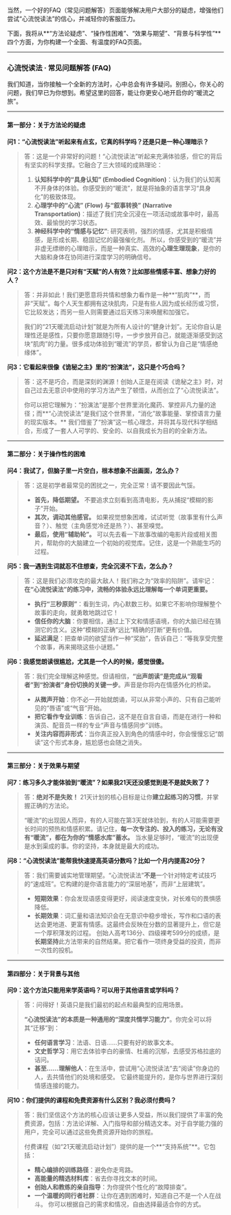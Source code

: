 当然，一个好的FAQ（常见问题解答）页面能够解决用户大部分的疑虑，增强他们尝试“心流悦读法”的信心，并减轻你的客服压力。

下面，我将从**“方法论疑虑”、“操作性困难”、“效果与期望”、“背景与科学性”** 四个方面，为你构建一个全面、有温度的FAQ页面。

---

### **心流悦读法 · 常见问题解答 (FAQ)**

我们知道，当你接触一个全新的方法时，心中总会有许多疑问。别担心，你关心的问题，我们早已为你想到。希望这里的回答，能让你更安心地开启你的“暖流之旅”。

---

#### **第一部分：关于方法论的疑虑**

**问1：“心流悦读法”听起来有点玄，它真的科学吗？还是只是一种心理暗示？**
> 答：这是一个非常好的问题！“心流悦读法”听起来充满体验感，但它的背后有坚实的科学支撑。它融合了三大领域的成熟理论：
> 1.  **认知科学中的“具身认知” (Embodied Cognition)**：认为我们的认知离不开身体的体验。你感受到的“暖流”，就是将抽象的语言学习“具身化”的极致体现。
> 2.  **心理学中的“心流” (Flow) 与“叙事转换” (Narrative Transportation)**：描述了我们完全沉浸在一项活动或故事中时，最高效、最愉悦的学习状态。
> 3.  **神经科学中的“情感与记忆”**: 研究表明，强烈的情感，尤其是积极情感，是形成长期、稳固记忆的最强催化剂。
> 所以，你感受到的“暖流”并非虚无缥缈的心理暗示，而是一种真实、高效的**心理生理现象**，是你的大脑和身体在协同进行深度学习的明确信号。

**问2：这个方法是不是只对有“天赋”的人有效？比如那些情感丰富、想象力好的人？**
> 答：并非如此！我们更愿意将共情和想象力看作是一种**“肌肉”**，而非“天赋”。每个人天生都拥有这块肌肉，只是有些人因为成长经历或习惯，它比较发达；而另一些人则需要通过后天练习来唤醒和加强它。
>
> 我们的“21天暖流启动计划”就是为所有人设计的“健身计划”。无论你自认是理性还是感性，只要你愿意跟随引导，一步步放开自己，就能逐渐感受到这块“肌肉”的力量。很多成功体验到“暖流”的学员，都曾认为自己是“情感绝缘体”。

**问3：它看起来很像《诡秘之主》里的“扮演法”，这只是个巧合吗？**
> 答：这不是巧合，而是深刻的渊源！创始人正是在阅读《诡秘之主》时，对自己过去无意识中使用的学习方法产生了顿悟，从而创立了“心流悦读法”。
>
> 你可以把它理解为：“扮演法”是那个世界里消化魔药、掌控非凡力量的途径；而**“心流悦读法”是我们这个世界里，“消化”故事能量、掌控语言力量的现实版本。** 我们借鉴了“扮演”这一核心理念，并将其与现代科学相结合，形成了一套人人可学的、安全的、以自我成长为目的的全新方法。

---

#### **第二部分：关于操作性的困难**

**问4：我试了，但脑子里一片空白，根本想象不出画面，怎么办？**
> 答：这是初学者最常见的困扰之一，完全正常！请不要因此气馁。
> *   **首先，降低期望。** 不要追求立刻看到高清电影，先从捕捉“模糊的影子”开始。
> *   **其次，调动其他感官。** 如果视觉想象困难，试试听觉（故事里有什么声音？）、触觉（主角感觉冷还是热？）、甚至嗅觉。
> *   **最后，使用“辅助轮”。** 可以先去看一下故事改编的电影片段或相关图片，帮助你的大脑建立一个初始的视觉库。记住，这是一个熟能生巧的过程。

**问5：我一遇到生词就忍不住想查，完全沉浸不下去，怎么办？**
> 答：这是我们必须攻克的最大敌人！我们称之为“效率的陷阱”。请牢记：**在“心流悦读法”的练习中，流畅的体验永远比理解每一个单词更重要。**
> *   **执行“三秒原则”**：看到生词，内心默数三秒。如果它不影响你理解整个故事的走向，就勇敢地跳过它！
> *   **信任你的大脑**：你要相信，通过上下文和情感语境，你的大脑已经在猜测它的含义。这种“模糊的正确”远比“精确的打断”更有价值。
> *   **延迟满足**：把查单词的欲望当作一种“奖励”，告诉自己：“等我享受完整个故事，再来揭晓这些小谜题。”

**问6：我感觉朗读很尴尬，尤其是一个人的时候，感觉很傻。**
> 答：我们完全理解这种感觉。但请相信，**“出声朗读”是完成从“观看者”到“扮演者”身份切换的关键一步**。声音是你将内在情感外化的桥梁。
> *   **从微声开始**：你不必一开始就朗诵，可以从非常小声的、只有自己能听见的“唇语”或“气音”开始。
> *   **把它看作专业训练**：告诉自己，这不是在自言自语，而是在进行一种和演员、配音员一样的专业“声音与情感同步”训练。
> *   **关注内容而非形式**：当你真正投入到角色的情感中时，你会慢慢忘记“朗读”这个形式本身，尴尬感也会随之消失。

---

#### **第三部分：关于效果与期望**

**问7：练习多久才能体验到“暖流”？如果我21天还没感觉到是不是就失败了？**
> 答：**绝对不是失败！** 21天计划的核心目标是让你**建立起练习的习惯**，并掌握正确的方法论。
>
> “暖流”的出现因人而异，有的人可能在第3天就体验到，有的人可能需要更长时间的预热和情感积累。请记住，**每一次专注的、投入的练习，无论有没有“暖流”，都在为你的“情感水库”蓄水。** 当水量足够时，“暖流”的出现便是水到渠成的事。你的坚持，本身就是最大的成功。

**问8：“心流悦读法”能帮我快速提高英语分数吗？比如一个月内提高20分？**
> 答：我们需要诚实地管理期望。“心流悦读法”**不是**一个针对特定考试技巧的“速成班”。它构建的是你语言能力的“深层地基”，而非“上层建筑”。
> *   **短期效果**：你会发现语感变得更好，阅读速度变快，对长难句的畏惧感降低。
> *   **长期效果**：词汇量和语法知识会在无意识中稳步增长，写作和口语的表达会更地道、更富有情感。这最终会反映在分数的显著提升上，但它是一个厚积薄发的过程。
> 创始人高考136分、四级裸考599分的成绩，是**长期坚持**此方法带来的自然结果。把它看作一项终身受益的投资，而非一次性的投机。

---

#### **第四部分：关于背景与其他**

**问9：这个方法只能用来学英语吗？可以用于其他语言或学科吗？**
> 答：问得好！英语只是我们最初的起点和最典型的应用场景。
>
> **“心流悦读法”的本质是一种通用的“深度共情学习能力”**。你完全可以将其“迁移”到：
> *   **任何语言学习**：法语、日语……只要有好的故事文本。
> *   **文史哲学习**：用它去体验李白的豪情、杜甫的沉郁，去感受苏格拉底的诘问。
> *   **甚至……理解他人**：在生活中，尝试用“心流悦读法”去“阅读”你身边的人，去共情他们的处境和感受。
> 它最终能提升的，是你与世界进行深刻情感连接的能力。

**问10：你们提供的课程和免费资源有什么区别？我必须付费吗？**
> 答：我们坚信这个方法的核心应该让更多人受益，所以我们提供了丰富的免费资源，包括：方法论详解、入门指导和部分精选文本。对于自学能力强的用户，完全可以通过这些免费资源开始你的旅程。
>
> 付费课程（如“21天暖流启动计划”）提供的是一个**“支持系统”**。它包括：
> *   **精心编排的训练路径**：避免你走弯路。
> *   **高能量的精选材料库**：省去你寻找文本的时间。
> *   **创始人和教练的亲自指导**：为你提供个性化的“故障排查”。
> *   **一个温暖的同行者社群**：让你在遇到困难时，知道自己不是一个人在战斗。
> 你可以根据自己的需求和情况，自由选择最适合你的方式。
